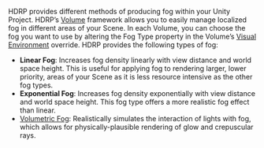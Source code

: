 HDRP provides different methods of producing fog within your Unity Project. HDRP’s [Volume](https://github.com/Unity-Technologies/ScriptableRenderPipeline/wiki/Volumes) framework allows you to easily manage localized fog in different areas of your Scene. In each Volume, you can choose the fog you want to use by altering the Fog Type property in the Volume’s [Visual Environment](https://github.com/Unity-Technologies/ScriptableRenderPipeline/wiki/HDRP-Visual-Environment) override. HDRP provides the following types of fog:

- **Linear Fog**: Increases fog density linearly with view distance and world space height. This is useful for applying fog to rendering larger, lower priority, areas of your Scene as it is less resource intensive as the other fog types. 
- **Exponential Fog**: Increases fog density exponentially with view distance and world space height. This fog type offers a more realistic fog effect than linear. 
- [Volumetric Fog](https://github.com/Unity-Technologies/ScriptableRenderPipeline/wiki/Volumetric-Fog): Realistically simulates the interaction of lights with fog, which allows for physically-plausible rendering of glow and crepuscular rays.